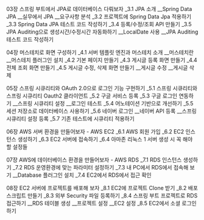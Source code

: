 03장 스프링 부트에서 JPA로 데이터베이스 다뤄보자
_3.1 JPA 소개
__Spring Data JPA
__실무에서 JPA
__요구사항 분석
_3.2 프로젝트에 Spring Data Jpa 적용하기
_3.3 Spring Data JPA 테스트 코드 작성하기
_3.4 등록/수정/조회 API 만들기
_3.5 JPA Auditing으로 생성시간/수정시간 자동화하기
__LocalDate 사용
__JPA Auditing 테스트 코드 작성하기

04장 머스테치로 화면 구성하기
_4.1 서버 템플릿 엔진과 머스테치 소개
__머스테치란
__머스테치 플러그인 설치
_4.2 기본 페이지 만들기
_4.3 게시글 등록 화면 만들기
_4.4 전체 조회 화면 만들기
_4.5 게시글 수정, 삭제 화면 만들기
__게시글 수정
__게시글 삭제

05장 스프링 시큐리티와 OAuth 2.0으로 로그인 기능 구현하기
_5.1 스프링 시큐리티와 스프링 시큐리티 Oauth2 클라이언트
_5.2 구글 서비스 등록
_5.3 구글 로그인 연동하기
__스프링 시큐리티 설정
__로그인 테스트
_5.4 어노테이션 기반으로 개선하기
_5.5 세션 저장소로 데이터베이스 사용하기
_5.6 네이버 로그인
__네이버 API 등록
__스프링 시큐리티 설정 등록
_5.7 기존 테스트에 시큐리티 적용하기

06장 AWS 서버 환경을 만들어보자 - AWS EC2
_6.1 AWS 회원 가입
_6.2 EC2 인스턴스 생성하기
_6.3 EC2 서버에 접속하기
_6.4 아마존 리눅스 1 서버 생성 시 꼭 해야 할 설정들

07장 AWS에 데이터베이스 환경을 만들어보자 - AWS RDS
_7.1 RDS 인스턴스 생성하기
_7.2 RDS 운영환경에 맞는 파라미터 설정하기
_7.3 내 PC에서 RDS에서 접속해 보기
__Database 플러그인 설치
_7.4 EC2에서 RDS에서 접근 확인

08장 EC2 서버에 프로젝트를 배포해 보자
_8.1 EC2에 프로젝트 Clone 받기
_8.2 배포 스크립트 만들기
_8.3 외부 Security 파일 등록하기
_8.4 스프링 부트 프로젝트로 RDS 접근하기
__RDS 테이블 생성
__프로젝트 설정
__EC2 설정
_8.5 EC2에서 소셜 로그인하기
